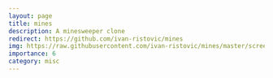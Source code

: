```yaml
---
layout: page
title: mines 
description: A minesweeper clone
redirect: https://github.com/ivan-ristovic/mines 
img: https://raw.githubusercontent.com/ivan-ristovic/mines/master/screenshots/2017-03-20.PNG
importance: 6
category: misc
---
```


